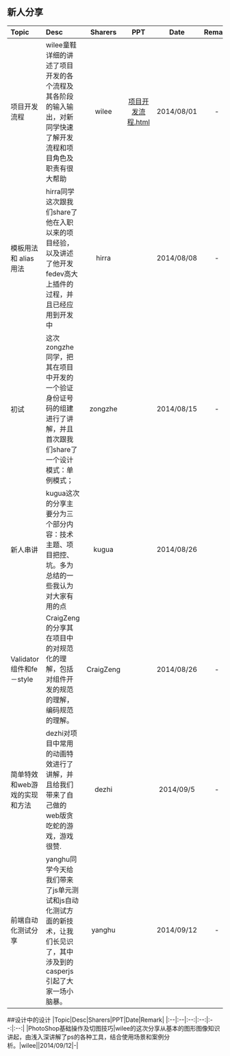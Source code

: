 
## 新人分享
|Topic|Desc|Sharers|PPT|Date|Remark|
|:--|:--|:--:|:--:|:--:|:--:|
|项目开发流程|wilee童鞋详细的讲述了项目开发的各个流程及其各阶段的输入输出，对新同学快速了解开发流程和项目角色及职责有很大帮助|wilee|[项目开发流程.html](http://redmine.meilishuo.com/projects/doota/wiki/项目开发流程)|2014/08/01|-|
|模板用法 和 alias用法|hirra同学这次跟我们share了他在入职以来的项目经验，以及讲述了他开发fedev高大上插件的过程，并且已经应用到开发中|hirra||2014/08/08|-|
|初试|这次zongzhe同学，把其在项目中开发的一个验证身份证号码的组建进行了讲解，并且首次跟我们share了一个设计模式：单例模式；|zongzhe||2014/08/15|-|
| 新人串讲|kugua这次的分享主要分为三个部分内容：技术主题、项目把控、坑。多为总结的一些我认为对大家有用的点|kugua||2014/08/26||
| Validator组件和fe－style|CraigZeng的分享其在项目中的对规范化的理解，包括对组件开发的规范的理解， 编码规范的理解。|CraigZeng||2014/08/26|-|
|简单特效和web游戏的实现和方法|dezhi对项目中常用的动画特效进行了讲解，并且给我们带来了自己做的web版贪吃蛇的游戏，游戏很赞.|dezhi||2014/09/5|-|
| 前端自动化测试分享|yanghu同学今天给我们带来了js单元测试和js自动化测试方面的新技术，让我们长见识了，其中涉及到的casperjs引起了大家一场小脑暴。|yanghu||2014/09/12|-|

##设计中的设计
|Topic|Desc|Sharers|PPT|Date|Remark|
|:--|:--|:--:|:--:|:--:|:--:|
|PhotoShop基础操作及切图技巧|wilee的这次分享从基本的图形图像知识讲起，由浅入深讲解了ps的各种工具，结合使用场景和案例分析。|wilee||2014/09/12|-|
